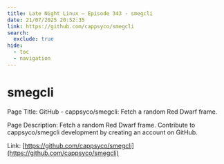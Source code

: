 ```yaml
---
title: Late Night Linux – Episode 343 - smegcli
date: 21/07/2025 20:52:35
link: https://github.com/cappsyco/smegcli
search:
  exclude: true
hide:
  - toc
  - navigation
---
```


# smegcli

Page Title: GitHub - cappsyco/smegcli: Fetch a random Red Dwarf frame.

Page Description: Fetch a random Red Dwarf frame. Contribute to cappsyco/smegcli development by creating an account on GitHub. 

Link: [https://github.com/cappsyco/smegcli](https://github.com/cappsyco/smegcli)